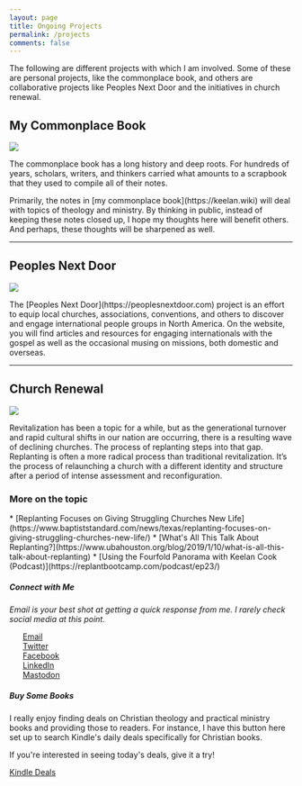 ```yaml
---
layout: page
title: Ongoing Projects
permalink: /projects
comments: false
---
```



<div class="row justify-content-between">
<div class="col-md-8 pr-5">

<p>The following are different projects with which I am involved. Some of these are personal projects, like the commonplace book, and others are collaborative projects like Peoples Next Door and the initiatives in church renewal.</P>

<h2>My Commonplace Book</h2>

<img src="https://i.imgur.com/BzZOtqw.png">
<br>
<p>The commonplace book has a long history and deep roots. For hundreds of years, scholars, writers, and thinkers carried what amounts to a scrapbook that they used to compile all of their notes.</p>

<p>Primarily, the notes in [my commonplace book](https://keelan.wiki) will deal with topics of theology and ministry. By thinking in public, instead of keeping these notes closed up, I hope my thoughts here will benefit others. And perhaps, these thoughts will be sharpened as well.<p>

<hr>

<h2>Peoples Next Door</h2>

<img src="https://i.imgur.com/qkWO4qa.png">
<br>
<p>The [Peoples Next Door](https://peoplesnextdoor.com) project is an effort to equip local churches, associations, conventions, and others to discover and engage international people groups in North America. On the website, you will find articles and resources for engaging internationals with the gospel as well as the occasional musing on missions, both domestic and overseas.</p>

<hr>

<h2>Church Renewal</h2>

<img src="https://i.imgur.com/YmOtly9.png">
<br>
<p>Revitalization has been a topic for a while, but as the generational turnover and rapid cultural shifts in our nation are occurring, there is a resulting wave of declining churches. The process of replanting steps into that gap. Replanting is often a more radical process than traditional revitalization. It’s the process of relaunching a church with a different identity and structure after a period of intense assessment and reconfiguration.</p>

<h3>More on the topic</h3>
* [Replanting Focuses on Giving Struggling Churches New Life](https://www.baptiststandard.com/news/texas/replanting-focuses-on-giving-struggling-churches-new-life/)
* [What's All This Talk About Replanting?](https://www.ubahouston.org/blog/2019/1/10/what-is-all-this-talk-about-replanting)
* [Using the Fourfold Panorama with Keelan Cook (Podcast)](https://replantbootcamp.com/podcast/ep23/)

</div>

<div class="col-md-4">

<div class="sticky-top sticky-top-80">
<h5>Connect with Me</h5>
<i>Email is your best shot at getting a quick response from me. I rarely check social media at this point.</i>

<ul style="list-style-type:none;">
  <li><a rel="me" href="mailto:kcook@sebts.edu"><i class="fa fa-envelope"></i> Email</a></li>
  <li><a rel="me" href="https://twitter.com/keelancook"><i class="fab fa-twitter"></i> Twitter</a></li>
  <li><a rel="me" href="https://facebook.com/keelancook"><i class="fab fa-facebook"></i> Facebook</a></li>
  <li><a rel="me" href="https://linkedin/in/keelancook"><i class="fab fa-linkedin"></i> LinkedIn</a></li>
  <li><a rel="me" href="https://mastodon.social/@keelan"><i class="fab fa-mastodon"></i> Mastodon</a></li>
</ul>

<h5>Buy Some Books</h5>
<p>I really enjoy finding deals on Christian theology and practical ministry books and providing those to readers. For instance, I have this button here set up to search Kindle's daily deals specifically for Christian books.</p>

<p>If you're interested in seeing today's deals, give it a try!</p>

<a target="_blank" href="https://amzn.to/48f1wpo" class="btn btn-warning">Kindle Deals</a> 
</div>
</div>
</div>